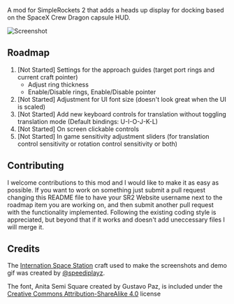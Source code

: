 A mod for SimpleRockets 2 that adds a heads up display for docking based on the SpaceX Crew Dragon capsule HUD.

![Screenshot](https://raw.githubusercontent.com/sflanker/sr2-dockinghud/master/Images/Screenshot1.png)

## Roadmap

1. \[Not Started\] Settings for the approach guides (target port rings and current craft pointer)
    * Adjust ring thickness
    * Enable/Disable rings, Enable/Disable pointer
1. \[Not Started\] Adjustment for UI font size (doesn't look great when the UI is scaled)
1. \[Not Started\] Add new keyboard controls for translation without toggling translation mode (Default bindings: U-I-O-J-K-L)
1. \[Not Started\] On screen clickable controls
1. \[Not Started\] In game sensitivity adjustment sliders (for translation control sensitivity or rotation control sensitivity or both)

## Contributing

I welcome contributions to this mod and I would like to make it as easy as possible. If you want to work on something just submit a pull request changing this README file to have your SR2 Website username next to the roadmap item you are working on, and then submit another pull request with the functionality implemented. Following the existing coding style is appreciated, but beyond that if it works and doesn't add uneccessary files I will merge it.

## Credits

The [Internation Space Station](https://www.simplerockets.com/c/Epi02C/International-Space-Station-11) craft used to make the screenshots and demo gif was created by [@speediplayz](https://www.simplerockets.com/u/speediplayz).

The font, Anita Semi Square created by Gustavo Paz, is included under the [Creative Commons Attribution-ShareAlike 4.0](https://creativecommons.org/licenses/by-sa/4.0/legalcode) license
